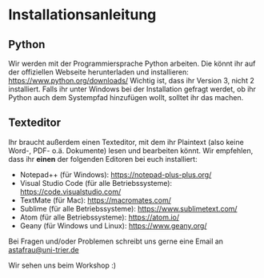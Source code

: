 # Installationsanleitung

## Python
Wir werden mit der Programmiersprache Python arbeiten. Die könnt ihr auf der offiziellen Webseite herunterladen und installieren: https://www.python.org/downloads/
Wichtig ist, dass ihr Version 3, nicht 2 installiert. Falls ihr unter Windows bei der Installation gefragt werdet, ob ihr Python auch dem Systempfad hinzufügen wollt, solltet ihr das machen.

## Texteditor
Ihr braucht außerdem einen Texteditor, mit dem ihr Plaintext (also keine Word-, PDF- o.ä. Dokumente) lesen und bearbeiten könnt. Wir empfehlen, dass ihr **einen** der folgenden Editoren bei euch installiert:
- Notepad++ (für Windows): https://notepad-plus-plus.org/
- Visual Studio Code (für alle Betriebssysteme): https://code.visualstudio.com/
- TextMate (für Mac): https://macromates.com/
- Sublime (für alle Betriebssysteme): https://www.sublimetext.com/
- Atom (für alle Betriebssysteme): https://atom.io/
- Geany (für Windows und Linux): https://www.geany.org/

Bei Fragen und/oder Problemen schreibt uns gerne eine Email an astafrau@uni-trier.de

Wir sehen uns beim Workshop :)
